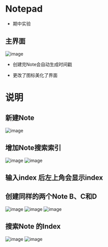 # Notepad
* 期中实验

## 主界面  

![image](https://github.com/xiaoaini12138/Notepad/blob/master/screenshot/09.png)

* 创建完Note会自动生成时间戳

* 更改了图标美化了界面

# 说明

## 新建Note

![image](https://github.com/xiaoaini12138/Notepad/blob/master/screenshot/01.png)

## 增加Note搜索索引

![image](https://github.com/xiaoaini12138/Notepad/blob/master/screenshot/02.png)
![image](https://github.com/xiaoaini12138/Notepad/blob/master/screenshot/03.png)
## 输入index 后左上角会显示index


## 创建同样的两个Note B、C和D

![image](https://github.com/xiaoaini12138/Notepad/blob/master/screenshot/04.png)
![image](https://github.com/xiaoaini12138/Notepad/blob/master/screenshot/05.png)
![image](https://github.com/xiaoaini12138/Notepad/blob/master/screenshot/06.png)

## 搜索Note 的Index 

![image](https://github.com/xiaoaini12138/Notepad/blob/master/screenshot/07.png)
![image](https://github.com/xiaoaini12138/Notepad/blob/master/screenshot/08.png)

